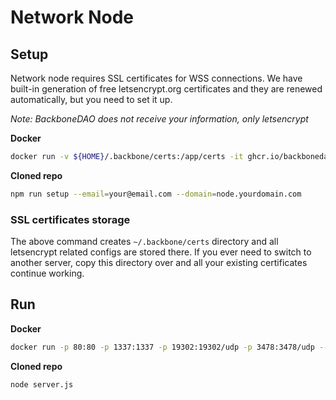 # Network Node

## Setup

Network node requires SSL certificates for WSS connections. We have built-in generation of free letsencrypt.org certificates and they are renewed automatically, but you need to set it up.

*Note: BackboneDAO does not receive your information, only letsencrypt*

**Docker**
```bash
docker run -v ${HOME}/.backbone/certs:/app/certs -it ghcr.io/backbonedao/network-node npm run setup --email=your@email.com --domain=node.yourdomain.com
```

**Cloned repo**
```bash
npm run setup --email=your@email.com --domain=node.yourdomain.com
```

### SSL certificates storage
The above command creates `~/.backbone/certs` directory and all letsencrypt related configs are stored there. If you ever need to switch to another server, copy this directory over and all your existing certificates continue working.

## Run

**Docker**
```bash
docker run -p 80:80 -p 1337:1337 -p 19302:19302/udp -p 3478:3478/udp --restart=unless-stopped -v ${HOME}/.backbone/certs:/app/certs -dt ghcr.io/backbonedao/network-node
```

**Cloned repo**
```bash
node server.js
```
